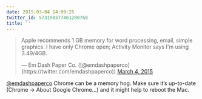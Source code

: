 ```yaml
---
date: 2015-03-04 14:09:25
twitter_id: 573198577461280768
title: ''
---
```


<blockquote class="twitter-tweet"><p lang="en" dir="ltr">Apple recommends 1 GB memory for word processing, email, simple graphics. I have only Chrome open; Activity Monitor says I&#39;m using 3.49/4GB.</p>&mdash; Em Dash Paper Co. ([@emdashpaperco](https://twitter.com/emdashpaperco)) <a href="https://twitter.com/emdashpaperco/status/573193485349724161?ref_src=twsrc%5Etfw">March 4, 2015</a></blockquote>
<script async src="https://platform.twitter.com/widgets.js" charset="utf-8"></script>

[@emdashpaperco](https://twitter.com/emdashpaperco) Chrome can be a memory hog. Make sure it’s up-to-date (Chrome -&gt; About Google Chrome…) and it might help to reboot the Mac.
